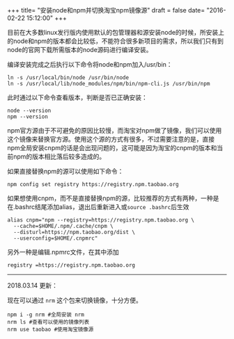 +++
title= "安装node和npm并切换淘宝npm镜像源"
draft = false
date= "2016-02-22 15:12:00"
+++

目前在大多数linux发行版内使用默认的包管理器和源安装node的时候，所安装上的node和npm的版本都会比较低，不能符合很多新项目的需求，所以我们只有到node的官网下载所需版本的node源码进行编译安装。

编译安装完成之后执行以下命令将node和npm加入/usr/bin：

```shell
ln -s /usr/local/bin/node /usr/bin/node
ln -s /usr/local/lib/node_modules/npm/bin/npm-cli.js /usr/bin/npm
```

此时通过以下命令查看版本，判断是否已正确安装：

```shell
node --version
npm --version
```

npm官方源由于不可避免的原因比较慢，而淘宝对npm做了镜像，我们可以使用这个镜像来替换官方源。使用这个源的方式有很多，不过需要注意的是，直接npm全局安装cnpm的话是会出现问题的，这可能是因为淘宝的cnpm的版本和当前npm的版本相比落后较多造成的。

如果直接替换npm的源可以使用如下命令：

```shell
npm config set registry https://registry.npm.taobao.org
```
如果想使用cnpm，而不是直接替换npm的源，比较推荐的方式有两种，一种是在.bashrc结尾添加alias，退出后重新进入或`source .bashrc`后生效

```shell
alias cnpm="npm --registry=https://registry.npm.taobao.org \
  --cache=$HOME/.npm/.cache/cnpm \
  --disturl=https://npm.taobao.org/dist \
  --userconfig=$HOME/.cnpmrc"
```

另外一种是编辑.npmrc文件，在其中添加

```shell
registry =https://registry.npm.taobao.org
```

---

2018.03.14 更新：

现在可以通过 `nrm` 这个包来切换镜像，十分方便。

```shell
npm i -g nrm #全局安装 nrm
nrm ls #查看可以使用的镜像列表
nrm use taobao #使用淘宝镜像源
```
